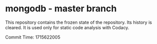 # mongodb - master branch

This repository contains the frozen state of the repository.
Its history is cleared. It is used only for static code
analysis with Codacy.

Commit Time: 1715622005